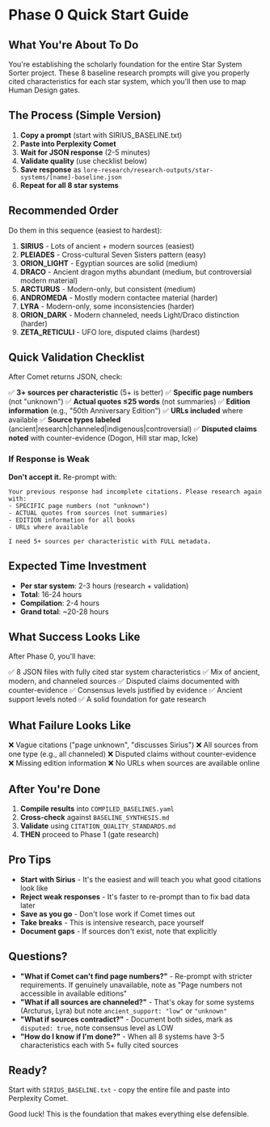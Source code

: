 # Phase 0 Quick Start Guide

## What You're About To Do

You're establishing the scholarly foundation for the entire Star System Sorter project. These 8 baseline research prompts will give you properly cited characteristics for each star system, which you'll then use to map Human Design gates.

## The Process (Simple Version)

1. **Copy a prompt** (start with SIRIUS_BASELINE.txt)
2. **Paste into Perplexity Comet**
3. **Wait for JSON response** (2-5 minutes)
4. **Validate quality** (use checklist below)
5. **Save response** as `lore-research/research-outputs/star-systems/[name]-baseline.json`
6. **Repeat for all 8 star systems**

## Recommended Order

Do them in this sequence (easiest to hardest):

1. **SIRIUS** - Lots of ancient + modern sources (easiest)
2. **PLEIADES** - Cross-cultural Seven Sisters pattern (easy)
3. **ORION_LIGHT** - Egyptian sources are solid (medium)
4. **DRACO** - Ancient dragon myths abundant (medium, but controversial modern material)
5. **ARCTURUS** - Modern-only, but consistent (medium)
6. **ANDROMEDA** - Mostly modern contactee material (harder)
7. **LYRA** - Modern-only, some inconsistencies (harder)
8. **ORION_DARK** - Modern channeled, needs Light/Draco distinction (harder)
9. **ZETA_RETICULI** - UFO lore, disputed claims (hardest)

## Quick Validation Checklist

After Comet returns JSON, check:

✅ **3+ sources per characteristic** (5+ is better)
✅ **Specific page numbers** (not "unknown")
✅ **Actual quotes ≤25 words** (not summaries)
✅ **Edition information** (e.g., "50th Anniversary Edition")
✅ **URLs included** where available
✅ **Source types labeled** (ancient|research|channeled|indigenous|controversial)
✅ **Disputed claims noted** with counter-evidence (Dogon, Hill star map, Icke)

### If Response is Weak

**Don't accept it.** Re-prompt with:

```
Your previous response had incomplete citations. Please research again with:
- SPECIFIC page numbers (not "unknown")
- ACTUAL quotes from sources (not summaries)
- EDITION information for all books
- URLs where available

I need 5+ sources per characteristic with FULL metadata.
```

## Expected Time Investment

- **Per star system**: 2-3 hours (research + validation)
- **Total**: 16-24 hours
- **Compilation**: 2-4 hours
- **Grand total**: ~20-28 hours

## What Success Looks Like

After Phase 0, you'll have:

✅ 8 JSON files with fully cited star system characteristics
✅ Mix of ancient, modern, and channeled sources
✅ Disputed claims documented with counter-evidence
✅ Consensus levels justified by evidence
✅ Ancient support levels noted
✅ A solid foundation for gate research

## What Failure Looks Like

❌ Vague citations ("page unknown", "discusses Sirius")
❌ All sources from one type (e.g., all channeled)
❌ Disputed claims without counter-evidence
❌ Missing edition information
❌ No URLs when sources are available online

## After You're Done

1. **Compile results** into `COMPILED_BASELINES.yaml`
2. **Cross-check** against `BASELINE_SYNTHESIS.md`
3. **Validate** using `CITATION_QUALITY_STANDARDS.md`
4. **THEN** proceed to Phase 1 (gate research)

## Pro Tips

- **Start with Sirius** - It's the easiest and will teach you what good citations look like
- **Reject weak responses** - It's faster to re-prompt than to fix bad data later
- **Save as you go** - Don't lose work if Comet times out
- **Take breaks** - This is intensive research, pace yourself
- **Document gaps** - If sources don't exist, note that explicitly

## Questions?

- **"What if Comet can't find page numbers?"** - Re-prompt with stricter requirements. If genuinely unavailable, note as "Page numbers not accessible in available editions"
- **"What if all sources are channeled?"** - That's okay for some systems (Arcturus, Lyra) but note `ancient_support: "low"` or `"unknown"`
- **"What if sources contradict?"** - Document both sides, mark as `disputed: true`, note consensus level as LOW
- **"How do I know if I'm done?"** - When all 8 systems have 3-5 characteristics each with 5+ fully cited sources

## Ready?

Start with `SIRIUS_BASELINE.txt` - copy the entire file and paste into Perplexity Comet.

Good luck! This is the foundation that makes everything else defensible.
